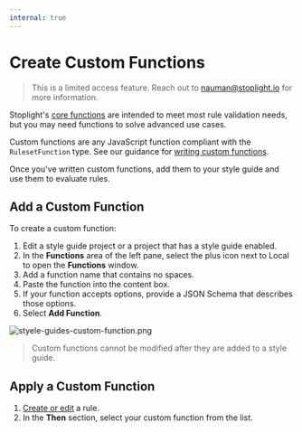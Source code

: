 ```yaml
---
internal: true
---
```


# Create Custom Functions

<!-- theme: info -->
<!--Shared style guides are available on the **Professional** and **Enterprise** plans.--> 

> This is a limited access feature. Reach out to nauman@stoplight.io for more information.

Stoplight's [core functions](https://meta.stoplight.io/docs/spectral/ZG9jOjExNg-core-functions) are intended to meet most rule validation needs, but you may need functions to solve advanced use cases.

Custom functions are any JavaScript function compliant with the `RulesetFunction` type. See our guidance for [writing custom functions](https://meta.stoplight.io/docs/spectral/ZG9jOjI1MTkw-custom-functions#writing-functions).

Once you've written custom functions, add them to your style guide and use them to evaluate rules.

## Add a Custom Function

To create a custom function:

1. Edit a style guide project or a project that has a style guide enabled.
2. In the **Functions** area of the left pane, select the plus icon next to Local to open the **Functions** window.
3. Add a function name that contains no spaces.
4. Paste the function into the content box.
5. If your function accepts options, provide a JSON Schema that describes those options.
6. Select **Add Function**.

![styele-guides-custom-function.png](https://stoplight.io/api/v1/projects/cHJqOjI/images/JmDIoEzLPOo)

> Custom functions cannot be modified after they are added to a style guide.

## Apply a Custom Function

1. [Create or edit](c-create-rules.md) a rule.
2. In the **Then** section, select your custom function from the list.
